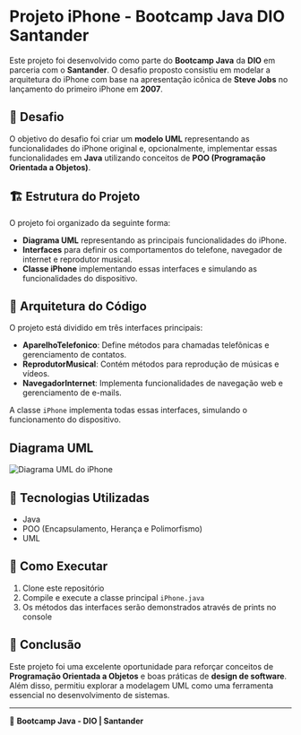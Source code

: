 # Projeto iPhone - Bootcamp Java DIO Santander

Este projeto foi desenvolvido como parte do **Bootcamp Java** da **DIO** em parceria com o **Santander**. O desafio proposto consistiu em modelar a arquitetura do iPhone com base na apresentação icônica de **Steve Jobs** no lançamento do primeiro iPhone em **2007**.

## 📌 Desafio
O objetivo do desafio foi criar um **modelo UML** representando as funcionalidades do iPhone original e, opcionalmente, implementar essas funcionalidades em **Java** utilizando conceitos de **POO (Programação Orientada a Objetos)**.

## 🏗️ Estrutura do Projeto
O projeto foi organizado da seguinte forma:

- **Diagrama UML** representando as principais funcionalidades do iPhone.
- **Interfaces** para definir os comportamentos do telefone, navegador de internet e reprodutor musical.
- **Classe iPhone** implementando essas interfaces e simulando as funcionalidades do dispositivo.

## 📂 Arquitetura do Código
O projeto está dividido em três interfaces principais:
- **AparelhoTelefonico**: Define métodos para chamadas telefônicas e gerenciamento de contatos.
- **ReprodutorMusical**: Contém métodos para reprodução de músicas e vídeos.
- **NavegadorInternet**: Implementa funcionalidades de navegação web e gerenciamento de e-mails.

A classe `iPhone` implementa todas essas interfaces, simulando o funcionamento do dispositivo.



## Diagrama UML
![Diagrama UML do iPhone](https://github.com/user-attachments/assets/19423fae-7891-447e-89a2-651a53bfdd4f)



## 🚀 Tecnologias Utilizadas
- Java
- POO (Encapsulamento, Herança e Polimorfismo)
- UML

## 🏁 Como Executar
1. Clone este repositório
2. Compile e execute a classe principal `iPhone.java`
3. Os métodos das interfaces serão demonstrados através de prints no console

## 📌 Conclusão
Este projeto foi uma excelente oportunidade para reforçar conceitos de **Programação Orientada a Objetos** e boas práticas de **design de software**. Além disso, permitiu explorar a modelagem UML como uma ferramenta essencial no desenvolvimento de sistemas.

---
📅 **Bootcamp Java - DIO | Santander**

